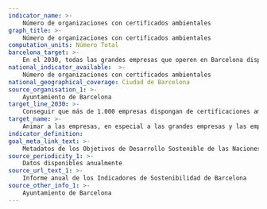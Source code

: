 ```yaml
---
indicator_name: >-
    Número de organizaciones con certificados ambientales
graph_title: >-
    Número de organizaciones con certificados ambientales
computation_units: Número Total
barcelona_target: >-
    En el 2030, todas las grandes empresas que operen en Barcelona dispondrán de certificaciones ambientales
national_indicator_available:  >-
    Número de organizaciones con certificados ambientales
national_geographical_coverage: Ciudad de Barcelona
source_organisation_1: >-
    Ayuntamiento de Barcelona
target_line_2030: >-
    Conseguir que más de 1.000 empresas dispongan de certificaciones ambientales y, en cualquier caso, todas las de más de 500 trabajadores/as
target_name: >-
    Animar a las empresas, en especial a las grandes empresas y las empresas transnacionales, a adoptar prácticas sostenibles y a incorporar información sobre la sostenibilidad en su ciclo de presentación de informes
indicator_definition:
goal_meta_link_text: >-
    Metadatos de los Objetivos de Desarrollo Sostenible de las Naciones Unidas (pdf 894kB)
source_periodicity_1: >-
    Datos disponibles anualmente
source_url_text_1: >-
    Informe anual de los Indicadores de Sostenibilidad de Barcelona
source_other_info_1: >-
    Ayuntamiento de Barcelona
---
```

